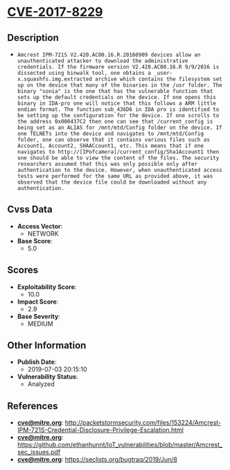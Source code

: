 
# [CVE-2017-8229](http://packetstormsecurity.com/files/153224/Amcrest-IPM-721S-Credential-Disclosure-Privilege-Escalation.html)

## Description

- `Amcrest IPM-721S V2.420.AC00.16.R.20160909 devices allow an unauthenticated attacker to download the administrative credentials. If the firmware version V2.420.AC00.16.R 9/9/2016 is dissected using binwalk tool, one obtains a _user-x.squashfs.img.extracted archive which contains the filesystem set up on the device that many of the binaries in the /usr folder. The binary "sonia" is the one that has the vulnerable function that sets up the default credentials on the device. If one opens this binary in IDA-pro one will notice that this follows a ARM little endian format. The function sub_436D6 in IDA pro is identified to be setting up the configuration for the device. If one scrolls to the address 0x000437C2 then one can see that /current_config is being set as an ALIAS for /mnt/mtd/Config folder on the device. If one TELNETs into the device and navigates to /mnt/mtd/Config folder, one can observe that it contains various files such as Account1, Account2, SHAACcount1, etc. This means that if one navigates to http://[IPofcamera]/current_config/Sha1Account1 then one should be able to view the content of the files. The security researchers assumed that this was only possible only after authentication to the device. However, when unauthenticated access tests were performed for the same URL as provided above, it was observed that the device file could be downloaded without any authentication.`

## Cvss Data

- **Access Vector**:
  - NETWORK
- **Base Score**:
  - 5.0

## Scores

- **Exploitability Score**:
  - 10.0
- **Impact Score**:
  - 2.9
- **Base Severity**:
  - MEDIUM

## Other Information

- **Publish Date**:
  - 2019-07-03 20:15:10
- **Vulnerability Status**:
  - Analyzed

## References

- **cve@mitre.org**: http://packetstormsecurity.com/files/153224/Amcrest-IPM-721S-Credential-Disclosure-Privilege-Escalation.html
- **cve@mitre.org**: https://github.com/ethanhunnt/IoT_vulnerabilities/blob/master/Amcrest_sec_issues.pdf
- **cve@mitre.org**: https://seclists.org/bugtraq/2019/Jun/8
